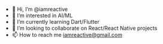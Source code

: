 - 👋 Hi, I’m @iamreactive
- 👀 I’m interested in AI/ML
- 🌱 I’m currently learning Dart/Flutter
- 💞️ I’m looking to collaborate on React/React Native projects
- 📫 How to reach me iamreactive@gmail.com

<!---
iamreactive/iamreactive is a ✨ special ✨ repository because its `README.md` (this file) appears on your GitHub profile.
You can click the Preview link to take a look at your changes.
--->
